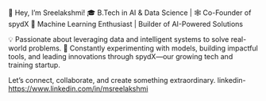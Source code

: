 👋 Hey, I’m Sreelakshmi!
🎓 B.Tech in AI & Data Science | 🕸️ Co-Founder of spydX
🤖 Machine Learning Enthusiast | Builder of AI-Powered Solutions

💡 Passionate about leveraging data and intelligent systems to solve real-world problems.
🚀 Constantly experimenting with models, building impactful tools, and leading innovations through spydX—our growing tech and training startup.

Let’s connect, collaborate, and create something extraordinary.
linkedin-https://www.linkedin.com/in/msreelakshmi
